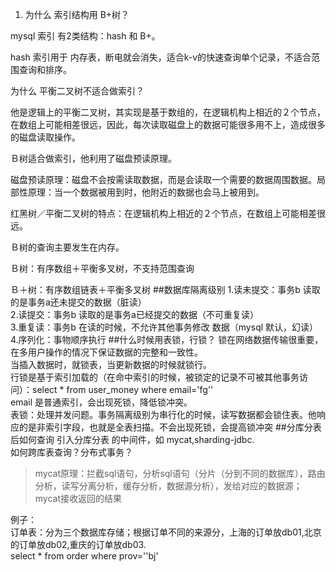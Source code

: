 1. 为什么 索引结构用 B+树？

mysql 索引 有2类结构：hash 和 B+。

hash 索引用于 内存表，断电就会消失，适合k-v的快速查询单个记录，不适合范围查询和排序。

为什么 平衡二叉树不适合做索引？

他是逻辑上的平衡二叉树，其实现是基于数组的，在逻辑机构上相近的２个节点，在数组上可能相差很远，因此，每次读取磁盘上的数据可能很多用不上，造成很多的磁盘读取操作。

Ｂ树适合做索引，他利用了磁盘预读原理。

磁盘预读原理：磁盘不会按需读取数据，而是会读取一个需要的数据周围数据。局部性原理：当一个数据被用到时，他附近的数据也会马上被用到。

红黑树／平衡二叉树的特点：在逻辑机构上相近的２个节点，在数组上可能相差很远。

Ｂ树的查询主要发生在内存。

Ｂ树：有序数组＋平衡多叉树，不支持范围查询

Ｂ＋树：有序数组链表＋平衡多叉树
##数据库隔离级别
1.读未提交：事务b 读取的是事务a还未提交的数据（脏读）  
2.读提交：事务b 读取的是事务a已经提交的数据（不可重复读）  
3.重复读：事务b 在读的时候，不允许其他事务修改 数据（mysql 默认，幻读）  
4.序列化：事物顺序执行
##什么时候用表锁，行锁？
锁在网络数据传输很重要，在多用户操作的情况下保证数据的完整和一致性。  
当插入数据时，就锁表，当更新数据的时候就锁行。  
行锁是基于索引加载的（在命中索引的时候，被锁定的记录不可被其他事务访问）：select * from user_money where email='fg''  
email 是普通索引，会出现死锁，降低锁冲突。  
表锁：处理并发问题。事务隔离级别为串行化的时候，读写数据都会锁住表。他响应的是非索引字段，也就是全表扫描。不会出现死锁，会提高锁冲突
##分库分表后如何查询
引入分库分表 的中间件，如 mycat,sharding-jdbc.  
如何跨库表查询？分布式事务？

>mycat原理：拦截sql语句，分析sql语句（分片（分到不同的数据库），路由分析，读写分离分析，缓存分析，数据源分析），发给对应的数据源；mycat接收返回的结果

例子：  
订单表：分为三个数据库存储；根据订单不同的来源分，上海的订单放db01,北京的订单放db02,重庆的订单放db03.  
select * from order where prov=''bj'